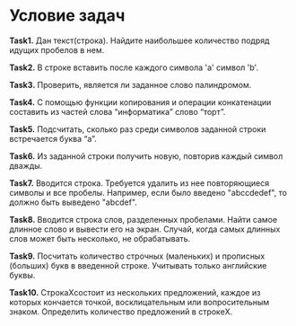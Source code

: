 # **Условие задач**
**Task1.** Дан текст(строка). Найдите наибольшее количество подряд идущих пробелов в нем.

**Task2.** В строке вставить после каждого символа 'a' символ 'b'.

**Task3.** Проверить, является ли заданное слово палиндромом.

**Task4.** С помощью функции копирования и операции конкатенации составить из частей слова “информатика” слово “торт”.

**Task5.** Подсчитать, сколько раз среди символов заданной строки встречается буква “а”.

**Task6.** Из заданной строки получить новую, повторив каждый символ дважды.

**Task7.** Вводится строка. Требуется удалить из нее повторяющиеся символы и все пробелы. 
Например, если было введено "abccdedef", то должно быть выведено "abcdef".

**Task8.** Вводится строка слов, разделенных пробелами. Найти самое длинное слово и вывести его на экран. 
Случай, когда самых длинных слов может быть несколько, не обрабатывать.

**Task9.** Посчитать количество строчных (маленьких) и прописных (больших) букв в введенной строке. Учитывать только английские буквы.

**Task10.** СтрокаXсостоит из нескольких предложений, каждое из которых кончается точкой, восклицательным или вопросительным знаком. 
Определить количество предложений в строкеX.
